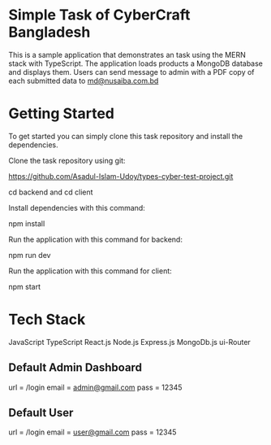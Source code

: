 # Simple Task of CyberCraft Bangladesh

This is a sample application that demonstrates an task using the MERN stack with TypeScript. The application loads products a MongoDB database and displays them. Users can send message to admin  with a PDF copy of each submitted data to md@nusaiba.com.bd

# Getting Started

To get started you can simply clone this task repository and install the dependencies.

Clone the task repository using git:

https://github.com/Asadul-Islam-Udoy/types-cyber-test-project.git

cd backend
and 
cd client

Install dependencies with this command:

npm install

Run the application with this command for backend:

npm run dev

Run the application with this command for client:

npm start

# Tech Stack
JavaScript
TypeScript
React.js
Node.js
Express.js
MongoDb.js
ui-Router

## Default Admin Dashboard
url = /login
email = admin@gmail.com
pass = 12345

## Default User 
url = /login
email = user@gmail.com
pass = 12345

